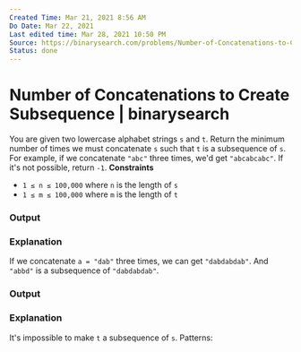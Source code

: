 ```yaml
---
Created Time: Mar 21, 2021 8:56 AM
Do Date: Mar 22, 2021
Last edited time: Mar 28, 2021 10:50 PM
Source: https://binarysearch.com/problems/Number-of-Concatenations-to-Create-Subsequence
Status: done
---
```


# Number of Concatenations to Create Subsequence | binarysearch

You are given two lowercase alphabet strings `s` and `t`. Return the minimum number of times we must concatenate `s` such that `t` is a subsequence of `s`. For example, if we concatenate `"abc"` three times, we'd get `"abcabcabc"`. If it's not possible, return `-1`.
**Constraints**
- `1 ≤ n ≤ 100,000` where `n` is the length of `s`
- `1 ≤ m ≤ 100,000` where `m` is the length of `t`
### **Output**
### **Explanation**
If we concatenate `a = "dab"` three times, we can get `"dabdabdab"`. And `"abbd"` is a subsequence of `"dabdabdab"`.
### **Output**
### **Explanation**
It's impossible to make `t` a subsequence of `s`.
Patterns: 